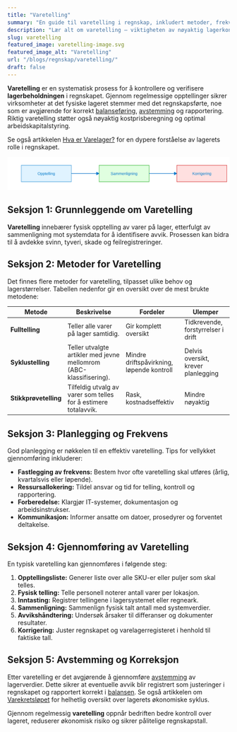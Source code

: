 ```yaml
---
title: "Varetelling"
summary: "En guide til varetelling i regnskap, inkludert metoder, frekvens, nyttevirkninger og praktiske steg for å sikre riktig lagerbeholdning og økonomisk kontroll."
description: "Lær alt om varetelling – viktigheten av nøyaktig lagerkontroll, metoder som fulltelling og syklustelling, og hvordan du gjennomfører effektiv avstemming i regnskap."
slug: varetelling
featured_image: varetelling-image.svg
featured_image_alt: "Varetelling"
url: "/blogs/regnskap/varetelling/"
draft: false
---
```


**Varetelling** er en systematisk prosess for å kontrollere og verifisere **lagerbeholdningen** i regnskapet. Gjennom regelmessige opptellinger sikrer virksomheter at det fysiske lageret stemmer med det regnskapsførte, noe som er avgjørende for korrekt [balanseføring](/blogs/regnskap/hva-er-balanse "Hva er Balanse? Komplett Guide til Balanseføring"), [avstemming](/blogs/regnskap/hva-er-avstemming "Hva er Avstemming i regnskap?") og rapportering. Riktig varetelling støtter også nøyaktig kostprisberegning og optimal arbeidskapitalstyring.

Se også artikkelen [Hva er Varelager?](/blogs/regnskap/hva-er-varelager "Hva er Varelager? Komplett Guide til Lagerstyring og Regnskapsføring") for en dypere forståelse av lagerets rolle i regnskapet.

![Varetelling Prosess](varetelling-process.svg)

## Seksjon 1: Grunnleggende om Varetelling

**Varetelling** innebærer fysisk opptelling av varer på lager, etterfulgt av sammenligning mot systemdata for å identifisere avvik. Prosessen kan bidra til å avdekke svinn, tyveri, skade og feilregistreringer.

## Seksjon 2: Metoder for Varetelling

Det finnes flere metoder for varetelling, tilpasset ulike behov og lagerstørrelser. Tabellen nedenfor gir en oversikt over de mest brukte metodene:

| **Metode**             | **Beskrivelse**                                                                 | **Fordeler**                             | **Ulemper**                             |
|------------------------|---------------------------------------------------------------------------------|------------------------------------------|-----------------------------------------|
| **Fulltelling**        | Teller alle varer på lager samtidig.                                            | Gir komplett oversikt                    | Tidkrevende, forstyrrelser i drift      |
| **Syklustelling**      | Teller utvalgte artikler med jevne mellomrom (ABC-klassifisering).               | Mindre driftspåvirkning, løpende kontroll| Delvis oversikt, krever planlegging     |
| **Stikkprøvetelling**  | Tilfeldig utvalg av varer som telles for å estimere totalavvik.                 | Rask, kostnadseffektiv                   | Mindre nøyaktig                        |

## Seksjon 3: Planlegging og Frekvens

God planlegging er nøkkelen til en effektiv varetelling. Tips for vellykket gjennomføring inkluderer:

* **Fastlegging av frekvens:** Bestem hvor ofte varetelling skal utføres (årlig, kvartalsvis eller løpende).
* **Ressursallokering:** Tildel ansvar og tid for telling, kontroll og rapportering.
* **Forberedelse:** Klargjør IT-systemer, dokumentasjon og arbeidsinstrukser.
* **Kommunikasjon:** Informer ansatte om datoer, prosedyrer og forventet deltakelse.

## Seksjon 4: Gjennomføring av Varetelling

En typisk varetelling kan gjennomføres i følgende steg:

1. **Opptellingsliste:** Generer liste over alle SKU-er eller puljer som skal telles.
2. **Fysisk telling:** Telle personell noterer antall varer per lokasjon.
3. **Inntasting:** Registrer tellingene i lagersystemet eller regneark.
4. **Sammenligning:** Sammenlign fysisk talt antall med systemverdier.
5. **Avvikshåndtering:** Undersøk årsaker til differanser og dokumenter resultater.
6. **Korrigering:** Juster regnskapet og varelagerregisteret i henhold til faktiske tall.

## Seksjon 5: Avstemming og Korreksjon

Etter varetelling er det avgjørende å gjennomføre [avstemming](/blogs/regnskap/hva-er-avstemming "Hva er Avstemming i regnskap?") av lagerverdier. Dette sikrer at eventuelle avvik blir registrert som justeringer i regnskapet og rapportert korrekt i [balansen](/blogs/regnskap/hva-er-balanse "Hva er Balanse? Komplett Guide til Balanseføring"). Se også artikkelen om [Varekretsløpet](/blogs/regnskap/varekretslopet "Varekretsløpet: Flyt av varer og kapital") for helhetlig oversikt over lagerets økonomiske syklus.

Gjennom regelmessig **varetelling** oppnår bedriften bedre kontroll over lageret, reduserer økonomisk risiko og sikrer pålitelige regnskapstall.
